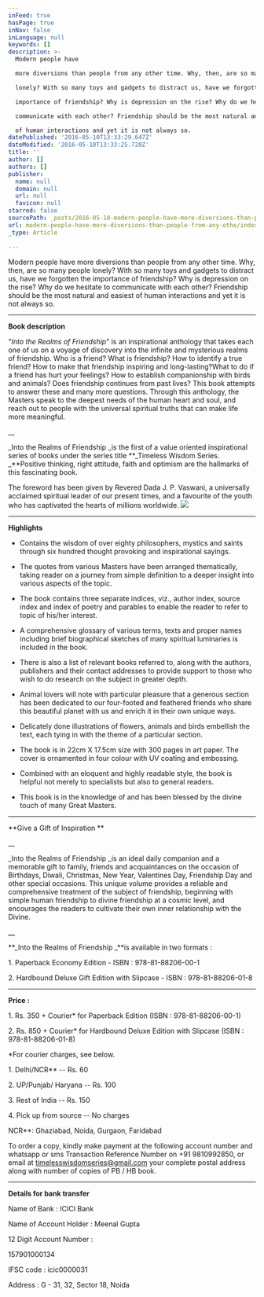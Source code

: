 ```yaml
---
inFeed: true
hasPage: true
inNav: false
inLanguage: null
keywords: []
description: >-
  Modern people have

  more diversions than people from any other time. Why, then, are so many people

  lonely? With so many toys and gadgets to distract us, have we forgotten the

  importance of friendship? Why is depression on the rise? Why do we hesitate to

  communicate with each other? Friendship should be the most natural and easiest

  of human interactions and yet it is not always so.
datePublished: '2016-05-10T13:33:29.647Z'
dateModified: '2016-05-10T13:33:25.720Z'
title: ''
author: []
authors: []
publisher:
  name: null
  domain: null
  url: null
  favicon: null
starred: false
sourcePath: _posts/2016-05-10-modern-people-have-more-diversions-than-people-from-any-othe.md
url: modern-people-have-more-diversions-than-people-from-any-othe/index.html
_type: Article

---
```

Modern people have
more diversions than people from any other time. Why, then, are so many people
lonely? With so many toys and gadgets to distract us, have we forgotten the
importance of friendship? Why is depression on the rise? Why do we hesitate to
communicate with each other? Friendship should be the most natural and easiest
of human interactions and yet it is not always so.

****

**Book description**

"_Into the Realms of Friendship_" is an inspirational anthology that takes each one of us on a voyage of discovery into the infinite and mysterious realms of friendship. Who is a friend? What is friendship? How to identify a true friend? How to make that friendship inspiring and long-lasting?What to do if a friend has hurt your feelings? How to establish companionship with birds and animals? Does friendship continues from past lives? This book attempts to answer these and many more questions. Through this anthology, the Masters speak to the deepest needs of the human heart and soul, and reach out to people with the universal spiritual truths that can make life more meaningful. 

__

_Into the Realms of Friendship _is the first of a value oriented inspirational series of books under the series title **_Timeless Wisdom Series. _**Positive thinking, right attitude, faith and optimism are the hallmarks of this fascinating book.

The foreword has been given by Revered Dada J. P. Vaswani, a universally acclaimed spiritual leader of our present times, and a favourite of the youth who has captivated the hearts of millions worldwide.
![](https://the-grid-user-content.s3-us-west-2.amazonaws.com/a28fd127-1794-4e72-9fe9-9b1ba935f966.jpg)

****

****Highlights****

* Contains the wisdom of over eighty philosophers, mystics and saints
through six hundred thought provoking and inspirational sayings. 

* The quotes from various Masters have been arranged thematically, taking reader on a journey from simple definition to a deeper insight into various aspects of the topic. 

* The book contains three separate indices, viz., author index, source index and index of poetry and parables to enable the reader to refer to topic of his/her interest.

* A comprehensive glossary of various terms, texts and proper names including brief biographical sketches of many spiritual luminaries is included in the book.

* There is also a list of relevant books referred to, along with the authors, publishers and their contact addresses to provide support to those who wish to do research on the subject in greater depth.

* Animal lovers will note with particular pleasure that a generous section has been dedicated to our four-footed and feathered friends who share this beautiful planet with us and enrich it in their own unique ways.

* Delicately done illustrations of flowers, animals and birds embellish the text, each tying in with the theme of a particular section.

* The book is in 22cm X 17.5cm size with 300 pages in art paper. The cover is ornamented in four colour with UV coating and embossing. 

* Combined with an eloquent and highly readable style, the book is helpful not merely to specialists but also to general readers. 

* This book is in the knowledge of and has been blessed by the divine touch of many Great Masters.

****

**Give a Gift of Inspiration **

__

_Into the Realms of Friendship _is an ideal daily companion and a memorable gift to family, friends and acquaintances on the occasion of Birthdays, Diwali, Christmas, New Year, Valentines Day, Friendship Day and other special occasions. This unique volume provides a reliable and comprehensive treatment of the subject of friendship, beginning with simple human friendship to divine friendship at a cosmic level, and encourages the readers to cultivate their own inner relationship with the Divine.

**__**

**_Into the Realms of Friendship _**is available in two formats :

1\. Paperback Economy Edition - ISBN : 978-81-88206-00-1

2\. Hardbound Deluxe Gift Edition with Slipcase - ISBN : 978-81-88206-01-8

****

**Price :**

1\. Rs. 350 + Courier\* for Paperback Edition (ISBN : 978-81-88206-00-1)

2\. Rs. 850 + Courier\* for Hardbound Deluxe Edition with Slipcase (ISBN : 978-81-88206-01-8)

\*For courier charges, see below.

1\. Delhi/NCR\*\* -- Rs. 60

2\. UP/Punjab/ Haryana -- Rs. 100

3\. Rest of India -- Rs. 150

4\. Pick up from source -- No charges

NCR\*\*: Ghaziabad, Noida, Gurgaon, Faridabad

To order a copy, kindly make payment at the following account number and whatsapp or sms Transaction Reference Number on +91 9810992850, or email at timelesswisdomseries@gmail.com your complete postal address along with number of copies of PB / HB book.

****

**Details for bank transfer**

Name of Bank : ICICI Bank

Name of Account Holder : Meenal Gupta 

12 Digit Account Number : 

157901000134

IFSC code : icic0000031

Address : G - 31, 32, Sector 18, Noida